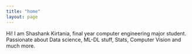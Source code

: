 ```yaml
---
title: "home"
layout: page
---
```

Hi! I am Shashank Kirtania, final year computer engineering major student. Passionate about Data science, ML-DL stuff, Stats, Computer Vision and much more.
